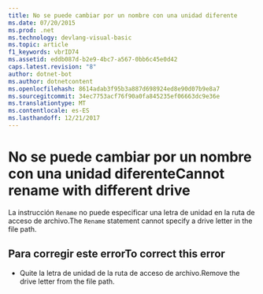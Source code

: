 ```yaml
---
title: No se puede cambiar por un nombre con una unidad diferente
ms.date: 07/20/2015
ms.prod: .net
ms.technology: devlang-visual-basic
ms.topic: article
f1_keywords: vbrID74
ms.assetid: eddb087d-b2e9-4bc7-a567-0bb6c45e0d42
caps.latest.revision: "8"
author: dotnet-bot
ms.author: dotnetcontent
ms.openlocfilehash: 8614adab3f95b3a887d698924ed8e90d07b9e8a7
ms.sourcegitcommit: 34ec7753acf76f90a0fa845235ef06663dc9e36e
ms.translationtype: MT
ms.contentlocale: es-ES
ms.lasthandoff: 12/21/2017
---
```

# <a name="cannot-rename-with-different-drive"></a><span data-ttu-id="117d8-102">No se puede cambiar por un nombre con una unidad diferente</span><span class="sxs-lookup"><span data-stu-id="117d8-102">Cannot rename with different drive</span></span>
<span data-ttu-id="117d8-103">La instrucción `Rename` no puede especificar una letra de unidad en la ruta de acceso de archivo.</span><span class="sxs-lookup"><span data-stu-id="117d8-103">The `Rename` statement cannot specify a drive letter in the file path.</span></span>  
  
## <a name="to-correct-this-error"></a><span data-ttu-id="117d8-104">Para corregir este error</span><span class="sxs-lookup"><span data-stu-id="117d8-104">To correct this error</span></span>  
  
-   <span data-ttu-id="117d8-105">Quite la letra de unidad de la ruta de acceso de archivo.</span><span class="sxs-lookup"><span data-stu-id="117d8-105">Remove the drive letter from the file path.</span></span>